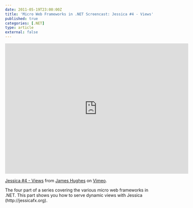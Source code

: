 ```yaml
---
date: 2011-05-19T23:00:00Z
title: 'Micro Web Frameworks in .NET Screencast: Jessica #4 - Views'
published: true
categories: [.NET]
type: article
external: false
---
```

<p><iframe src="http://player.vimeo.com/video/24014537?byline=0&amp;portrait=0" width="601" height="428" frameborder="0"></iframe><p><a href="http://vimeo.com/24014537">Jessica #4 - Views</a> from <a href="http://vimeo.com/user7151248">James Hughes</a> on <a href="http://vimeo.com">Vimeo</a>.</p><p>The four part of a series covering the various micro web frameworks in .<span class="caps">NET</span>.  This part shows you how to serve dynamic views with Jessica (http://jessicafx.org).</p></p>